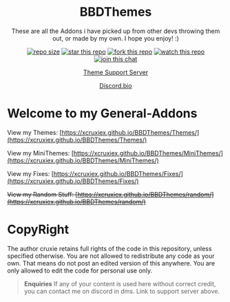 <div align="center">
  
<h1>BBDThemes</h1>

<!-- {% capture string_with_newlines %} -->

These are all the Addons i have picked up from other devs throwing them out, or made by my own.
I hope you enjoy! :)

<!-- {% endcapture %} -->
<!-- {{ string_with_newlines | newline_to_br }} -->

<a href="https://img.shields.io/github/repo-size/xcruxiex/BBDThemes?color=7289da&label=Repo%20Size"><img src="https://img.shields.io/github/repo-size/xcruxiex/BBDThemes?color=7289da&label=Repo%20Size" alt="repo size"></a>
<a href="https://github.com/xcruxiex/BBDThemes"><img src="https://img.shields.io/github/stars/xcruxiex/BBDThemes?color=%237489d1&label=Stars" alt="star this repo"></a>
<a href="https://github.com/xcruxiex/BBDThemes/fork"><img src="https://img.shields.io/github/forks/xcruxiex/BBDThemes?color=%237186ce&label=Forks" alt="fork this repo"></a>
<a href="https://github.com/xcruxiex/BBDThemes/watchers"><img src="https://img.shields.io/github/watchers/xcruxiex/BBDThemes?color=7488cd&label=Watchers" alt="watch this repo"></a>
<a href="http://discord/com/invite/Tzm2paq"><img src="https://img.shields.io/discord/727643522081226752?color=738ad6&label=Discord%20Server&logo=Discord" alt="join this chat"></a>

<!-- {% capture string_with_newlines %} -->

<a href="https://discord.com/invite/Tzm2paq">Theme Support Server</a>

<a href="https://discord.bio/p/cruxiex">Discord.bio</a>

<!-- {% endcapture %} -->
<!-- {{ string_with_newlines | newline_to_br }} -->

</div>

# Welcome to my General-Addons 
View my Themes: [https://xcruxiex.github.io/BBDThemes/Themes/](https://xcruxiex.github.io/BBDThemes/Themes/)

View my MiniThemes: [https://xcruxiex.github.io/BBDThemes/MiniThemes/](https://xcruxiex.github.io/BBDThemes/MiniThemes/)

View my Fixes: [https://xcruxiex.github.io/BBDThemes/Fixes/](https://xcruxiex.github.io/BBDThemes/Fixes/)

~~View my Random Stuff: [https://xcruxiex.github.io/BBDThemes/random/](https://xcruxiex.github.io/BBDThemes/random/)~~

# CopyRight 
The author cruxie retains full rights of the code in this repository, unless specified otherwise.
You are not allowed to redistribute any code as your own. That means do not post an edited version of this anywhere.
You are only allowed to edit the code for personal use only.

> **Enquiries**
If any of your content is used here without correct credit, you can contact me on discord in dms. Link to support server above.
